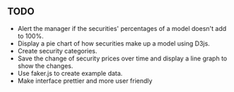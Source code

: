 ## TODO

 - Alert the manager if the securities' percentages of a model doesn't add to
   100%.
 - Display a pie chart of how securities make up a model using D3js.
 - Create security categories.
 - Save the change of security prices over time and display a line graph to
   show the changes.
 - Use faker.js to create example data.
 - Make interface prettier and more user friendly
